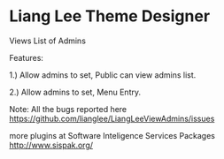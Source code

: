 Liang Lee Theme Designer
========================

Views List of Admins

Features:

1.) Allow admins to set, Public can view admins list.

2.) Allow admins to set, Menu Entry.


Note: All the bugs reported here https://github.com/lianglee/LiangLeeViewAdmins/issues

more plugins at Software Inteligence Services Packages http://www.sispak.org/